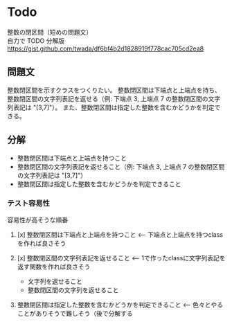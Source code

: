 # Todo

整数の閉区間（短めの問題文）  
自力で TODO 分解版 https://gist.github.com/twada/df6bf4b2d1828919f778cac705cd2ea8

## 問題文

整数閉区間を示すクラスをつくりたい。 整数閉区間は下端点と上端点を持ち、整数閉区間の文字列表記を返せる（例: 下端点 3, 上端点 7
の整数閉区間の文字列表記は "[3,7]"）。 また、整数閉区間は指定した整数を含むかどうかを判定できる。

## 分解

- 整数閉区間は下端点と上端点を持つこと
- 整数閉区間の文字列表記を返せること（例: 下端点 3, 上端点 7 の整数閉区間の文字列表記は "[3,7]"）
- 整数閉区間は指定した整数を含むかどうかを判定できること

### テスト容易性

容易性が高そうな順番

1. [x] 整数閉区間は下端点と上端点を持つこと <-- 下端点と上端点を持つclassを作れば良さそう

2. [x] 整数閉区間の文字列表記を返せること <-- 1で作ったclassに文字列表記を返す関数を作れば良さそう
    - 文字列を返せること
    - 整数閉区間の文字列を返せること
3. 整数閉区間は指定した整数を含むかどうかを判定できること <-- 色々とやることがありそうで難しそう（後で分解する

